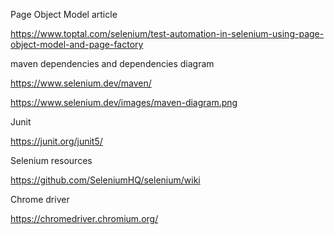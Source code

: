 Page Object Model article

https://www.toptal.com/selenium/test-automation-in-selenium-using-page-object-model-and-page-factory

maven dependencies and dependencies diagram

https://www.selenium.dev/maven/

https://www.selenium.dev/images/maven-diagram.png

Junit

https://junit.org/junit5/

Selenium resources

https://github.com/SeleniumHQ/selenium/wiki

Chrome driver

https://chromedriver.chromium.org/


